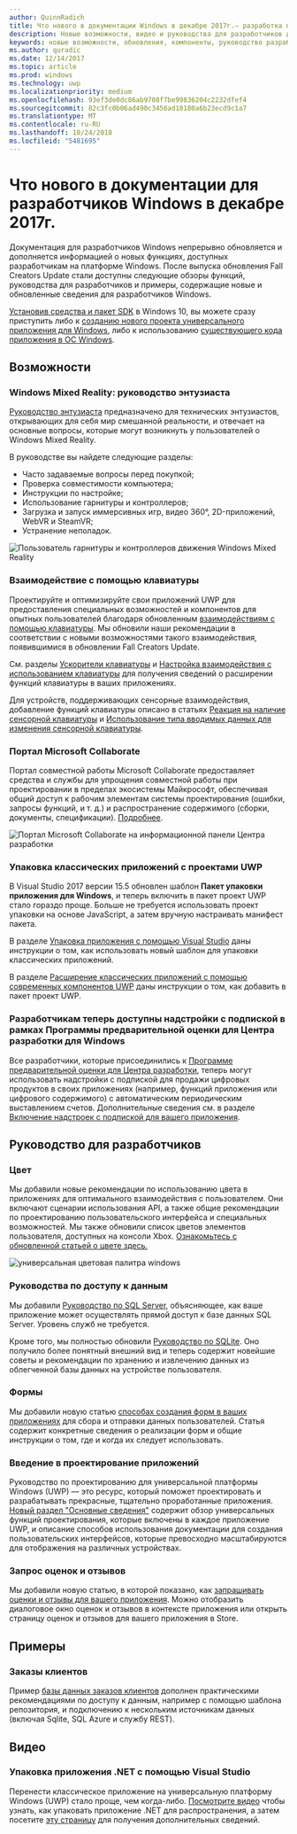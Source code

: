 ```yaml
---
author: QuinnRadich
title: Что нового в документации Windows в декабре 2017г.— разработка приложений UWP
description: Новые возможности, видео и руководства для разработчиков добавлены в документацию для разработчиков Windows 10 в декабре 2017г.
keywords: новые возможности, обновления, компоненты, руководство разработчика, Windows 10, декабрь
ms.author: quradic
ms.date: 12/14/2017
ms.topic: article
ms.prod: windows
ms.technology: uwp
ms.localizationpriority: medium
ms.openlocfilehash: 93ef3de0dc86ab9708f7be99836204c2232dfef4
ms.sourcegitcommit: 82c3fc0b06ad490c3456ad18180a6b23ecd9c1a7
ms.translationtype: MT
ms.contentlocale: ru-RU
ms.lasthandoff: 10/24/2018
ms.locfileid: "5481695"
---
```

# <a name="whats-new-in-the-windows-developer-docs-in-december-2017"></a>Что нового в документации для разработчиков Windows в декабре 2017г.

Документация для разработчиков Windows непрерывно обновляется и дополняется информацией о новых функциях, доступных разработчикам на платформе Windows. После выпуска обновления Fall Creators Update стали доступны следующие обзоры функций, руководства для разработчиков и примеры, содержащие новые и обновленные сведения для разработчиков Windows.

[Установив средства и пакет SDK](http://go.microsoft.com/fwlink/?LinkId=821431) в Windows 10, вы можете сразу приступить либо к [созданию нового проекта универсального приложения для Windows](../get-started/create-uwp-apps.md), либо к использованию [существующего кода приложения в ОС Windows](../porting/index.md).

## <a name="features"></a>Возможности

### <a name="windows-mixed-reality-enthusiasts-guide"></a>Windows Mixed Reality: руководство энтузиаста

[Руководство энтузиаста](https://docs.microsoft.com/en-us/windows/mixed-reality/enthusiast-guide/) предназначено для технических энтузиастов, открывающих для себя мир смешанной реальности, и отвечает на основные вопросы, которые могут возникнуть у пользователей о Windows Mixed Reality. 

В руководстве вы найдете следующие разделы: 
- Часто задаваемые вопросы перед покупкой; 
- Проверка совместимости компьютера; 
- Инструкции по настройке; 
- Использование гарнитуры и контроллеров; 
- Загрузка и запуск иммерсивных игр, видео 360°, 2D-приложений, WebVR и SteamVR; 
- Устранение неполадок.

![Пользователь гарнитуры и контроллеров движения Windows Mixed Reality](images/BeforeYouBegin-tile.jpg)

### <a name="keyboard-interactions"></a>Взаимодействие с помощью клавиатуры

Проектируйте и оптимизируйте свои приложений UWP для предоставления специальных возможностей и компонентов для опытных пользователей благодаря обновленным [взаимодействиям с помощью клавиатуры](../design/input/keyboard-interactions.md). Мы обновили наши рекомендации в соответствии с новыми возможностями такого взаимодействия, появившимися в обновлении Fall Creators Update.

См. разделы [Ускорители клавиатуры](../design/input/keyboard-accelerators.md) и [Настройка взаимодействия с использованием клавиатуры](../design/input/custom-keyboard-interactions.md) для получения сведений о расширении функций клавиатуры в ваших приложениях.

Для устройств, поддерживающих сенсорные взаимодействия, добавление функций клавиатуры описано в статьях [Реакция на наличие сенсорной клавиатуры](../design/input/respond-to-the-presence-of-the-touch-keyboard.md) и [Использование типа вводимых данных для изменения сенсорной клавиатуры](../design/input/use-input-scope-to-change-the-touch-keyboard.md).

### <a name="microsoft-collaborate"></a>Портал Microsoft Collaborate

Портал совместной работы Microsoft Collaborate предоставляет средства и службы для упрощения совместной работы при проектировании в пределах экосистемы Майкрософт, обеспечивая общий доступ к рабочим элементам системы проектирования (ошибки, запросы функций, и т. д.) и распространение содержимого (сборки, документы, спецификации). [Подробнее](https://docs.microsoft.com/en-us/collaborate).

![Портал Microsoft Collaborate на информационной панели Центра разработки](images/microsoft_collaborate_screenshot.PNG)

### <a name="package-desktop-applications-with-uwp-projects"></a>Упаковка классических приложений с проектами UWP

В Visual Studio 2017 версии 15.5 обновлен шаблон **Пакет упаковки приложения для Windows**, и теперь включить в пакет проект UWP стало гораздо проще. Больше не требуется использовать проект упаковки на основе JavaScript, а затем вручную настраивать манифест пакета.  

В разделе [Упаковка приложения с помощью Visual Studio](https://docs.microsoft.com/en-us/windows/uwp/porting/desktop-to-uwp-packaging-dot-net) даны инструкции о том, как использовать новый шаблон для упаковки классических приложений.

В разделе [Расширение классических приложений с помощью современных компонентов UWP](https://docs.microsoft.com/windows/uwp/porting/desktop-to-uwp-extend) даны инструкции о том, как добавить в пакет проект UWP.

### <a name="subscription-add-ons-are-now-available-to-developers-in-the-windows-dev-center-insider-program"></a>Разработчикам теперь доступны надстройки с подпиской в рамках Программы предварительной оценки для Центра разработки для Windows

Все разработчики, которые присоединились к [Программе предварительной оценки для Центра разработки](../publish/dev-center-insider-program.md), теперь могут использовать надстройки с подпиской для продажи цифровых продуктов в своих приложениях (например, функций приложения или цифрового содержимого) с автоматическим периодическим выставлением счетов. Дополнительные сведения см. в разделе [Включение надстроек с подпиской для вашего приложения](../monetize/enable-subscription-add-ons-for-your-app.md).

## <a name="developer-guidance"></a>Руководство для разработчиков

### <a name="color"></a>Цвет

Мы добавили новые рекомендации по использованию цвета в приложениях для оптимального взаимодействия с пользователем. Они включают сценарии использования API, а также общие рекомендации по проектированию пользовательского интерфейса и специальных возможностей. Мы также обновили список цветов элементов пользователя, доступных на консоли Xbox. [Ознакомьтесь с обновленной статьей о цвете здесь.](../design/style/color.md)

![универсальная цветовая палитра windows](../design/basics/images/colors.png)

### <a name="data-access-guides"></a>Руководства по доступу к данным

Мы добавили [Руководство по SQL Server](../data-access/sql-server-databases.md), объясняющее, как ваше приложение может осуществлять прямой доступ к базе данных SQL Server. Уровень служб не требуется.

Кроме того, мы полностью обновили [Руководство по SQLite](../data-access/sqlite-databases.md). Оно получило более понятный внешний вид и теперь содержит новейшие советы и рекомендации по хранению и извлечению данных из облегченной базы данных на устройстве пользователя.

### <a name="forms"></a>Формы

Мы добавили новую статью [способах создания форм в ваших приложениях](../design/controls-and-patterns/forms.md) для сбора и отправки данных пользователей. Статья содержит конкретные сведения о реализации форм и общие инструкции о том, где и когда их следует использовать.

### <a name="intro-to-app-design"></a>Введение в проектирование приложений

Руководство по проектированию для универсальной платформы Windows (UWP) — это ресурс, который поможет проектировать и разрабатывать прекрасные, тщательно проработанные приложения. [Новый раздел "Основные сведения"](../design/basics/design-and-ui-intro.md) содержит обзор универсальных функций проектирования, которые включены в каждое приложение UWP, и описание способов использования документации для создания пользовательских интерфейсов, которые превосходно масштабируются для отображения на различных устройствах.


### <a name="request-ratings-and-reviews"></a>Запрос оценок и отзывов

Мы добавили новую статью, в которой показано, как [запрашивать оценки и отзывы для вашего приложения](../monetize/request-ratings-and-reviews.md). Можно отобразить диалоговое окно оценок и отзывов в контексте приложения или открыть страницу оценок и отзывов для вашего приложения в Store.

## <a name="samples"></a>Примеры

### <a name="customer-orders"></a>Заказы клиентов

Пример [базы данных заказов клиентов](https://github.com/Microsoft/Windows-appsample-customers-orders-database) дополнен практическими рекомендациями по доступу к данным, например с помощью шаблона репозитория, и подключению к нескольким источникам данных (включая Sqlite, SQL Azure и службу REST).

## <a name="videos"></a>Видео

### <a name="package-a-net-app-in-visual-studio"></a>Упаковка приложения .NET с помощью Visual Studio

Перенести классическое приложение на универсальную платформу Windows (UWP) стало проще, чем когда-либо. [Посмотрите видео](https://www.youtube.com/watch?v=fJkbYPyd08w) чтобы узнать, как упаковать приложение .NET для распространения, а затем посетите [эту страницу](../porting/desktop-to-uwp-packaging-dot-net.md) для получения дополнительных сведений.